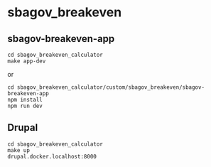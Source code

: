 # sbagov_breakeven

## sbagov-breakeven-app

```
cd sbagov_breakeven_calculator
make app-dev
```

or

```
cd sbagov_breakeven_calculator/custom/sbagov_breakeven/sbagov-breakeven-app
npm install
npm run dev
```

## Drupal

```
cd sbagov_breakeven_calculator
make up
drupal.docker.localhost:8000
```
